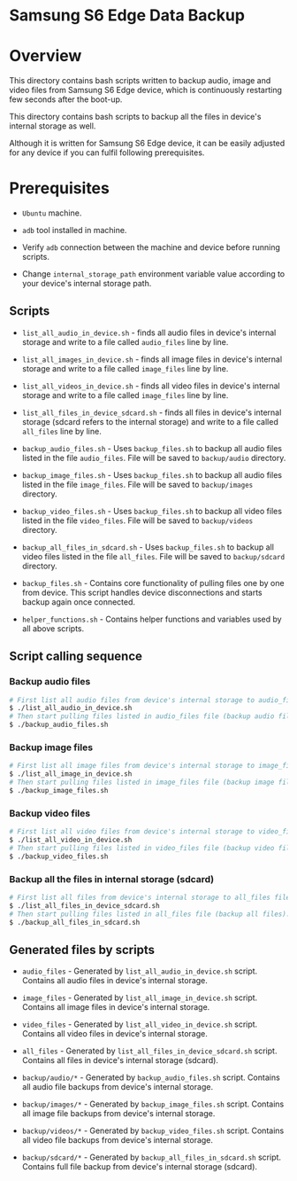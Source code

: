 # Samsung S6 Edge Data Backup

# Overview

This directory contains bash scripts written to backup audio, image and video files from Samsung S6 Edge device, which is continuously restarting few seconds after the boot-up.

This directory contains bash scripts to backup all the files in device's internal storage as well.

Although it is written for Samsung S6 Edge device, it can be easily adjusted for any device if you can fulfil following prerequisites.

# Prerequisites

* `Ubuntu` machine.

* `adb` tool installed in machine.

* Verify `adb` connection between the machine and device before running scripts.

* Change `internal_storage_path` environment variable value according to your device's internal storage path.

## Scripts

* `list_all_audio_in_device.sh` - finds all audio files in device's internal storage and write to a file called `audio_files` line by line.

* `list_all_images_in_device.sh` - finds all image files in device's internal storage and write to a file called `image_files` line by line.

* `list_all_videos_in_device.sh` - finds all video files in device's internal storage and write to a file called `image_files` line by line.

* `list_all_files_in_device_sdcard.sh` - finds all files in device's internal storage (sdcard refers to the internal storage) and write to a file called `all_files` line by line.

* `backup_audio_files.sh` - Uses `backup_files.sh` to backup all audio files listed in the file `audio_files`. File will be saved to `backup/audio` directory.

* `backup_image_files.sh` - Uses `backup_files.sh` to backup all audio files listed in the file `image_files`. File will be saved to `backup/images` directory.

* `backup_video_files.sh` - Uses `backup_files.sh` to backup all video files listed in the file `video_files`. File will be saved to `backup/videos` directory.

* `backup_all_files_in_sdcard.sh` - Uses `backup_files.sh` to backup all video files listed in the file `all_files`. File will be saved to `backup/sdcard` directory.

* `backup_files.sh` - Contains core functionality of pulling files one by one from device. This script handles device disconnections and starts backup again once connected.

* `helper_functions.sh` - Contains helper functions and variables used by all above scripts.

## Script calling sequence

### Backup audio files

``` bash
# First list all audio files from device's internal storage to audio_files file.
$ ./list_all_audio_in_device.sh
# Then start pulling files listed in audio_files file (backup audio files).
$ ./backup_audio_files.sh
```

### Backup image files

``` bash
# First list all image files from device's internal storage to image_files file.
$ ./list_all_image_in_device.sh
# Then start pulling files listed in image_files file (backup image files).
$ ./backup_image_files.sh
```

### Backup video files

``` bash
# First list all video files from device's internal storage to video_files file.
$ ./list_all_video_in_device.sh
# Then start pulling files listed in video_files file (backup video files).
$ ./backup_video_files.sh
```

### Backup all the files in internal storage (sdcard)

``` bash
# First list all files from device's internal storage to all_files file.
$ ./list_all_files_in_device_sdcard.sh
# Then start pulling files listed in all_files file (backup all files).
$ ./backup_all_files_in_sdcard.sh
```

## Generated files by scripts

* `audio_files` - Generated by `list_all_audio_in_device.sh` script. Contains all audio files in device's internal storage.

* `image_files` - Generated by `list_all_image_in_device.sh` script. Contains all image files in device's internal storage.

* `video_files` - Generated by `list_all_video_in_device.sh` script. Contains all video files in device's internal storage.

* `all_files` - Generated by `list_all_files_in_device_sdcard.sh` script. Contains all files in device's internal storage (sdcard).

* `backup/audio/*` - Generated by `backup_audio_files.sh` script. Contains all audio file backups from device's internal storage.

* `backup/images/*` - Generated by `backup_image_files.sh` script. Contains all image file backups from device's internal storage.

* `backup/videos/*` - Generated by `backup_video_files.sh` script. Contains all video file backups from device's internal storage.

* `backup/sdcard/*` - Generated by `backup_all_files_in_sdcard.sh` script. Contains full file backup from device's internal storage (sdcard).
